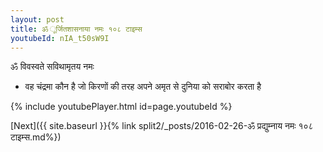 ```yaml
---
layout: post
title: ॐ ूर्जितशासनाया नमः १०८ टाइम्स
youtubeId: nIA_t50sW9I
---
```

 
 
 ॐ विवस्वते सविथामृतय नमः  
 
 -  वह चंद्रमा कौन है जो किरणों की तरह अपने अमृत से दुनिया को सराबोर करता है 
 
  
 
  
 
 
 
 
 
 


{% include youtubePlayer.html id=page.youtubeId %}
 
[Next]({{ site.baseurl }}{% link  split2/_posts/2016-02-26-ॐ प्रद्युम्नाय नमः १०८ टाइम्स.md%})
 
